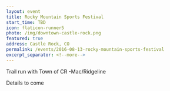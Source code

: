 ```yaml
---
layout: event
title: Rocky Mountain Sports Festival
start_time: TBD
icon: flaticon-runner5
photo: /img/downtown-castle-rock.png
featured: true
address: Castle Rock, CO
permalink: /events/2016-08-13-rocky-mountain-sports-festival
excerpt_separator: <!--more-->
---
```


Trail run with Town of CR -Mac/Ridgeline

Details to come
